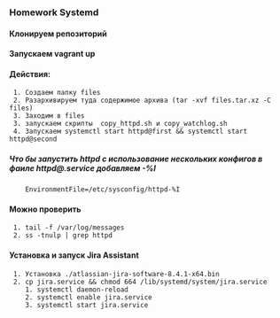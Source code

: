### Homework Systemd 
#### Клонируем репозиторий 
#### Запускаем vagrant up
#### Действия:
	 1. Создаем папку files
	 2. Разархивируем туда содержимое архива (tar -xvf files.tar.xz -C files)
	 3. Заходим в files
	 3. запускаем скрипты  copy_httpd.sh и copy_watchlog.sh
	 4. Запускаем systemctl start httpd@first && systemctl start httpd@second
##### Что бы запустить httpd с использование нескольких конфигов в фаиле httpd@.service добавляем -%I
		EnvironmentFile=/etc/sysconfig/httpd-%I

#### Можно проверить 
	 1. tail -f /var/log/messages
	 2. ss -tnulp | grep httpd
#### Установка и запуск Jira Assistant
	 1. Установка ./atlassian-jira-software-8.4.1-x64.bin
	 2. cp jira.service && chmod 664 /lib/systemd/system/jira.service
	 	1. systemctl daemon-reload
	 	2. systemctl enable jira.service
	 	3. systemctl start jira.service